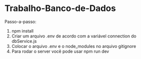 # Trabalho-Banco-de-Dados

Passo-a-passo:
1. npm install
2. Criar um arquivo .env de acordo com a variável connection do dbService.js
3. Colocar o arquivo .env e o node_modules no arquivo gitignore
4. Para rodar o server você pode usar npm run dev
